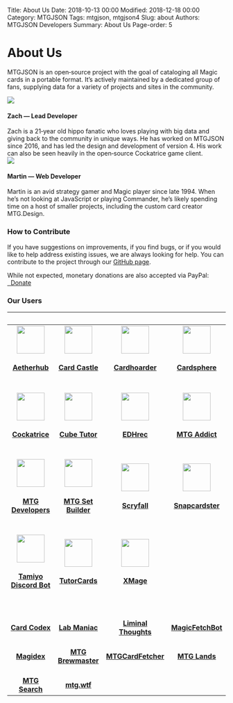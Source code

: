 Title: About Us
Date: 2018-10-13 00:00
Modified: 2018-12-18 00:00
Category: MTGJSON
Tags: mtgjson, mtgjson4
Slug: about
Authors: MTGJSON Developers
Summary: About Us
Page-order: 5

# About Us
MTGJSON is an open‐source project with the goal of cataloging all Magic cards in a portable format. It’s actively maintained by a dedicated group of fans, supplying data for a variety of projects and sites in the community.

<div class="div-bio"><img class="bio" src="img/zach.png" /><h4>Zach — Lead Developer</h4>
Zach is a 21‐year old hippo fanatic who loves playing with big data and giving back to the community in unique ways. He has worked on MTGJSON since 2016, and has led the design and development of version 4. His work can also be seen heavily in the open‐source Cockatrice game client.</div>

<div class="div-bio"><img class="bio" src="img/martin.jpg" /><h4>Martin — Web Developer</h4>
Martin is an avid strategy gamer and Magic player since late 1994. When he’s not looking at JavaScript or playing Commander, he’s likely spending time on a host of smaller projects, including the custom card creator MTG.Design.</div>

### How to Contribute
If you have suggestions on improvements, if you find bugs, or if you would like to help address existing issues, we are always looking for help. You can contribute to the project through our <span class="classic-link">[GitHub page](https://github.com/mtgjson/mtgjson4)</span>.

While not expected, monetary donations are also accepted via PayPal: <a href="https://www.paypal.me/Zachhalpern"><i class="fa fa-paypal" aria-hidden="true"></i>&nbsp;&nbsp;Donate</a>

<h3 class="users">Our Users</h3>

&nbsp;|&nbsp;|&nbsp;|&nbsp;
:---:|:---:|:---:|:---:
<a href="https://aetherhub.com" target="_blank"><img src="img/aetherhub.png" width="64px"/><br>**<h4>Aetherhub</h4>**<br></a>| <a href="https://cardcastle.co" target="_blank"><img src="img/cardcastle.svg" width="64px"/><br>**<h4>Card Castle</h4>**<br></a>| <a href="https://www.cardhoarder.com/" target="_blank"><img src="img/cardhoarder.png" width="64px"/><br>**<h4>Cardhoarder</h4>**<br></a> | <a href="https://cardsphere.com" target="_blank"><img src="img/cardsphere.svg" width="64px"/><br>**<h4>Cardsphere</h4>**<br></a>
<a href="https://cockatrice.github.io" target="_blank"><img src="img/cockatrice.png" width="64px"/><br>**<h4>Cockatrice</h4>**<br></a> | <a href="http://cubetutor.com" target="_blank"><img src="img/cubetutor.png" width="64px"/><br>**<h4>Cube Tutor</h4>**<br></a> | <a href="https://edhrec.com" target="_blank"><img src="img/edhrec.png" width="64px"/><br>**<h4>EDHrec</h4>**<br></a> | <a href="https://mtgaddict.net" target="_blank"><img src="img/mtgaddict.png" width="64px"/><br>**<h4>MTG Addict</h4>**<br></a>
<a href="https://magicthegathering.io" target="_blank"><img src="img/mtgio.png" width="64px"/><br>**<h4>MTG Developers</h4>**<br></a> | <a href="http://mtgsetbuilder.com" target="_blank"><img src="img/mtgsetbuilder.png" width="64px"/><br>**<h4>MTG Set Builder</h4>**<br></a> | <a href="https://scryfall.com" target="_blank"><img src="img/scryfall.svg" width="64px"/><br>**<h4>Scryfall</h4>**<br></a> | <a href="https://snapcardster.com" target="_blank"><img src="img/snapcardster.png" width="64px"/><br>**<h4>Snapcardster</h4>**<br></a>
<a href="https://mtg.design/tamiyo" target="_blank"><img src="img/tamiyodiscordbot.png" width="64px"/><br>**<h4>Tamiyo Discord Bot</h4>**<br></a> | <a href="https://tutor.cards" target="_blank"><img src="img/tutorcards.svg" width="64px"/><br>**<h4>TutorCards</h4>**<br></a> | <a href="http://xmage.de" target="_blank"><img src="img/xmage.png" width="64px"/><br>**<h4>XMage</h4>**<br></a>
<a href="https://cardcodex.com" target="_blank"><br>**Card Codex**<br></a> | <a href="http://labmaniac.com" target="_blank"><br>**Lab Maniac**<br></a> | <a href="https://brennands.wordpress.com" target="_blank"><br>**Liminal Thoughts**<br></a> | <a href="https://www.reddit.com/r/TelegramBots/comments/55l38e/magicfetchbot_an_inline_bot_that_fetches_pictures/" target="_blank"><br>**MagicFetchBot**<br></a>
<a href="https://magidex.com" target="_blank"><br>**Magidex**<br></a> | <a href="http://mtgbrewmaster.com" target="_blank"><br>**MTG Brewmaster**<br></a>  | <a href="https://reddit.com/r/MTGCardFetcher" target="_blank"><br>**MTGCardFetcher**<br></a> | <a href="http://mtglands.com" target="_blank"><br>**MTG Lands**<br></a>
<a href="https://mtg-search.com" target="_blank"><br>**MTG Search**<br></a> | <a href="https://mtg.wtf" target="_blank"><br>**mtg.wtf**<br></a>
